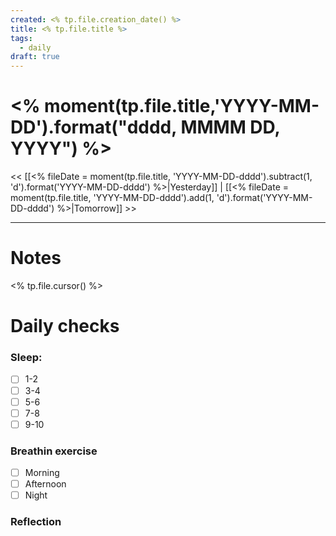 ```yaml
---
created: <% tp.file.creation_date() %>
title: <% tp.file.title %>
tags:
  - daily
draft: true
---
```

# <% moment(tp.file.title,'YYYY-MM-DD').format("dddd, MMMM DD, YYYY") %>

<< [[<% fileDate = moment(tp.file.title, 'YYYY-MM-DD-dddd').subtract(1, 'd').format('YYYY-MM-DD-dddd') %>|Yesterday]] | [[<% fileDate = moment(tp.file.title, 'YYYY-MM-DD-dddd').add(1, 'd').format('YYYY-MM-DD-dddd') %>|Tomorrow]] >>

---
# Notes
<% tp.file.cursor() %>


# Daily checks
### Sleep:
- [ ] 1-2
- [ ] 3-4
- [ ] 5-6
- [ ] 7-8
- [ ] 9-10
### Breathin exercise
- [ ] Morning
- [ ] Afternoon
- [ ] Night
### Reflection
